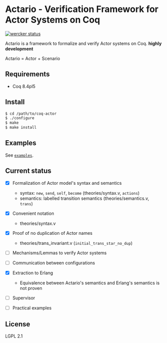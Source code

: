 Actario - Verification Framework for Actor Systems on Coq
=========================================================

[![wercker status](https://app.wercker.com/status/1f0b20fd4377f1065457f7b480919621/m "wercker status")](https://app.wercker.com/project/bykey/1f0b20fd4377f1065457f7b480919621)

Actario is a framework to formalize and verify Actor systems on Coq. **highly development**

Actario = Actor + Scenario


Requirements
------------

- Coq 8.4pl5


Install
-------

```sh
$ cd /path/to/coq-actor
$ ./configure
$ make
$ make install
```


Examples
--------

See [`examples`](./examples).


Current status
--------------

- [x] Formalization of Actor model's syntax and semantics
    + syntax: `new`, `send`, `self`, `become` (theories/syntax.v, `actions`)
    + semantics: labelled transition semantics (theories/semantics.v, `trans`)
- [x] Convenient notation
    + theories/syntax.v
- [x] Proof of no duplication of Actor names
    + theories/trans_invariant.v (`initial_trans_star_no_dup`)
- [ ] Mechanisms/Lemmas to verify Actor systems
- [ ] Communication between configurations
- [x] Extraction to Erlang
    + Equivalence between Actario's semantics and Erlang's semantics is not proven
- [ ] Supervisor
- [ ] Practical examples


License
-------

LGPL 2.1

